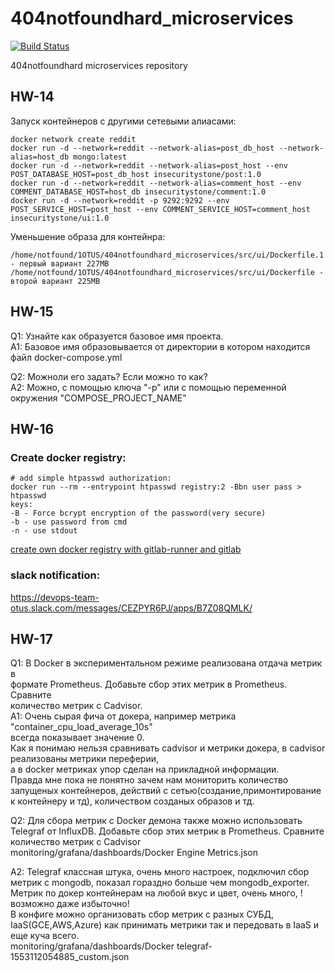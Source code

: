 # 404notfoundhard_microservices 
[![Build Status](https://travis-ci.com/Otus-DevOps-2018-11/404notfoundhard_microservices.svg?branch=master)](https://travis-ci.com/Otus-DevOps-2018-11/404notfoundhard_microservices)

404notfoundhard microservices repository

## HW-14
Запуск контейнеров с другими сетевыми алиасами:

```
docker network create reddit
docker run -d --network=reddit --network-alias=post_db_host --network-alias=host_db mongo:latest
docker run -d --network=reddit --network-alias=post_host --env POST_DATABASE_HOST=post_db_host insecuritystone/post:1.0
docker run -d --network=reddit --network-alias=comment_host --env COMMENT_DATABASE_HOST=host_db insecuritystone/comment:1.0
docker run -d --network=reddit -p 9292:9292 --env POST_SERVICE_HOST=post_host --env COMMENT_SERVICE_HOST=comment_host insecuritystone/ui:1.0
```
Уменьшение образа для контейнра:
```
/home/notfound/1OTUS/404notfoundhard_microservices/src/ui/Dockerfile.1 - первый вариант 227MB
/home/notfound/1OTUS/404notfoundhard_microservices/src/ui/Dockerfile - второй вариант 225MB
```

## HW-15
Q1: Узнайте как образуется базовое имя проекта.\
A1: Базовое имя образовывается от директории в котором находится файл docker-compose.yml

Q2: Можноли его задать? Если можно то как?\
A2: Можно, с помощью ключа "-p" или с помощью переменной окружения "COMPOSE_PROJECT_NAME"

## HW-16 
### Create docker registry:
```
# add simple htpasswd authorization:
docker run --rm --entrypoint htpasswd registry:2 -Bbn user pass > htpasswd
keys:
-B - Force bcrypt encryption of the password(very secure)
-b - use password from cmd
-n - use stdout
```
[create own docker registry with gitlab-runner and gitlab](gitlab/docker-compose.yml)

### slack notification:
https://devops-team-otus.slack.com/messages/CEZPYR6PJ/apps/B7Z08QMLK/

## HW-17
Q1: В Docker в экспериментальном режиме реализована отдача метрик в  
формате Prometheus. Добавьте сбор этих метрик в Prometheus. Сравните  
количество метрик с Cadvisor.  
A1: Очень сырая фича от докера, например метрика "container_cpu_load_average_10s"  
всегда показывает значение 0.  
Как я понимаю нельзя сравнивать cadvisor и метрики докера, в cadvisor реализованы метрики переферии,  
а в docker метриках упор сделан на прикладной информации.  
Правда мне пока не понятно зачем нам мониторить количество запущеных контейнеров,  действий с сетью(создание,примонтирование к контейнеру и тд), количеством созданых образов и тд.

Q2: Для сбора метрик с Docker демона также можно использовать Telegraf от
InfluxDB.  Добавьте сбор этих метрик в Prometheus. Сравните количество
метрик с Cadvisor  
monitoring/grafana/dashboards/Docker Engine Metrics.json

A2: Telegraf классная штука, очень много настроек, подключил сбор метрик с mongodb, показал гораздно больше чем mongodb_exporter. Метрик по докер контейнерам на любой вкус и цвет, очень много, !возможно даже избыточно!  
В конфиге можно организовать сбор метрик с разных СУБД, IaaS(GCE,AWS,Azure) как принимать метрики так и передовать в IaaS и еще куча всего.  
monitoring/grafana/dashboards/Docker telegraf-1553112054885_custom.json

